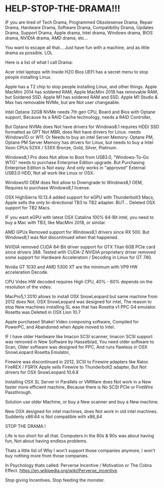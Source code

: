 # HELP-STOP-THE-DRAMA!!!

IF you are tired of Tech Drama,
Programmed Obsolesense Drama, 
Repair Drama, 
Hardware Drama, 
Software Drama, 
Compatibility Drama, 
Updates Drama, 
Support Drama,
Apple drama, 
Intel drama, 
Windows drama, 
BIOS drama, 
NVIDIA drama, 
AMD drama, 
etc...

You want to escape all that...
Just have fun with a machine, 
and as little drama as possible. LOL


Here is a list of what I call Drama:

Acer intel laptops with Inside H2O Bios UEFI has a secret menu to stop people installing Linux.

Apple has a T2 chip to stop people installing Linux, and other things.
Apple MacMini 2014 has soldered RAM,
Apple MacMini 2018 has removable RAM, but Soldered SSD.
Apple M1 has soldered RAM and SSD.
Apple M1 Studio & Max has removable NVMe, but are Not user changeable.

Intel Optane 32GB NVMe needs 7th gen CPU, Board and Bios with Optane support,
Because its a RAID Cache technology, needs a RAID Controller,

But Optane NVMe does Not have drivers for Windows8.1
requires HDD/ SSD formatted as GPT Not MBR, 
does Not have drivers for Linux.
needs Windows1O or W11.
Or Needs to buy an intel Server Memory: Optane PM, 
Optane PM Server Memory has drivers for Linux, 
but needs to buy a Intel Xeon CPUs 52XX / 53XX Bronze, Gold, Silver, Platinum.

Windows8,1 Pro does Not allow to Boot from USB3.0, "Windows-To-Go WTG" needs to purchase Enterprise Edition upgrade.
But Purchasing Enterprise Edition is Not easy.
And only works in "approved" External USB3.0 HDD, Not all work like Linux or OSX.

Windows10 OEM does Not allow to Downgrade to Windows8,1 OEM, 
Requires to purchase Windows8,1 license.

OSX HighSierra 10.13.4 added support for eGPU with Thunderbolt3 Macs, 
Apple sells the only bi-directional TB3 to TB2 adapter.
BUT... Deleted OSX support for TB2 Macs.
 
IF you want eGPU with latest OSX Catalina 100% 64-Bit intel,
you need to buy a Mac with TB3, like MacMini 2018, or similar.

AMD GPUs Removed support for Windows8,1 drivers since RX 500.
But Windows8,1 was Not discontinued when that happened.

NVIDIA removed CUDA 64-Bit driver support for GTX Titan 6GB PCIe card since drivers 388.
Tested with CUDA-Z
NVIDIA proprietary driver removed some support for Hardware Acceleration / Decoding in Linux for GT 740.

Nvidia GT 1030 
and 
AMD 5300 XT are the minimum with VP9 HW acceleration Decode.

CPU Video HW decoded requires High CPU, 40% - 60% depends on the resolution of the video.

MacPro5,1 2010 allows to install OSX SnowLeopard but same machine from 2012 does Not.
OSX SnowLeopard was designed for intel, 
The reason to stop New machines installing SL was that has Rosetta v1 PPC G4 emulator.
Rosetta was Deleted in OSX Lion 10.7

Apple purchased Shake! Video composing software,
Compiled for PowerPC, and Abandoned when Apple moved to Intel.

IF I have older Hardware like Imacon SCSI scanner,
Imacon SCSI support was removed in New Software by Hasselblad,
You need older software to Scan,
Older software was designed for PPC,
And runs flawless in OSX SnowLeopard Rosetta Emulator,

Firewire was discontinued in 2012,
SCSI to Firewire adapters like Ratoc FireREX / FSR1X 
Apple sells Firewire to Thunderbolt2 adapter,
But Not drivers for OSX SnowLeopard 10.6.8

Installing OSX SL Server in Parallels or VMWare does Not work in a New faster more efficient machine,
Because there is No SCSI PCIe or FireWire Passthrough.

Solution use older Machine, or buy a New scanner and buy a New machine.

New OSX designed for intel machines, does Not work in old intel machines. 
Suddenly x86:64 is Not compatible with x86_64



STOP THE DRAMA.!

Life is too short for all that.
Computers in the 80s & 90s was about having fun, 
Not about having endless problems.

Thats a little list of Why I won't support those companies anymore,
I won't buy nothing more from those companies.

In Psychology thats called: Perverse Incentive / Motivation or The Cobra Effect.
https://en.wikipedia.org/wiki/Perverse_incentive

Stop giving Incentives.
Stop feeding the monster.

